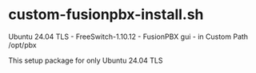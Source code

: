 # custom-fusionpbx-install.sh
Ubuntu 24.04 TLS - FreeSwitch-1.10.12 - FusionPBX gui - in Custom Path /opt/pbx 

This setup package for only Ubuntu 24.04 TLS



